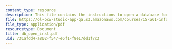 ```yaml
---
content_type: resource
description: This file contains the instructions to open a database for assignment.
file: https://ol-ocw-studio-app-qa.s3.amazonaws.com/courses/15-561-information-technology-essentials-spring-2005/731afdd4a802f547e6f1f8e17dd1f7c3_db_open_inst.pdf
file_type: application/pdf
resourcetype: Document
title: db_open_inst.pdf
uid: 731afdd4-a802-f547-e6f1-f8e17dd1f7c3
---
```

